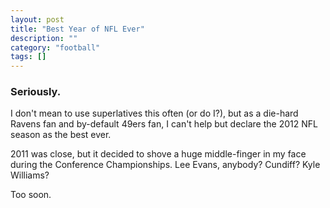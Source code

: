 ```yaml
---
layout: post
title: "Best Year of NFL Ever"
description: ""
category: "football"
tags: []
---
```


### Seriously.

I don't mean to use superlatives this often (or do I?), but as a die-hard Ravens fan and by-default 49ers fan, I can't help but declare the 2012 NFL season as the best ever.

2011 was close, but it decided to shove a huge middle-finger in my face during the Conference Championships. Lee Evans, anybody? Cundiff? Kyle Williams?

Too soon.